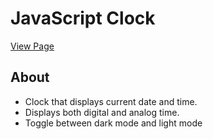 # JavaScript Clock

[View Page](https://amrdesai.github.io/clock/)

## About
- Clock that displays current date and time.
- Displays both digital and analog time.
- Toggle between dark mode and light mode
